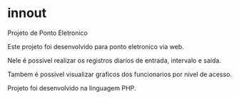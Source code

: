 # innout
Projeto de Ponto Eletronico

Este projeto foi desenvolvido para ponto eletronico via web.

Nele é possivel realizar os registros diarios de entrada, intervalo e saida.

Tambem é possivel visualizar graficos dos funcionarios por nivel de acesso.

Projeto foi desenvolvido na linguagem PHP.
